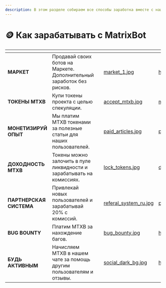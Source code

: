 ```yaml
---
description: В этом разделе собираем все способы заработка вместе с нашим проектом
---
```


# 🪙 Как зарабатывать с MatrixBot

<table data-view="cards"><thead><tr><th></th><th></th><th></th><th data-hidden data-card-cover data-type="files"></th><th data-hidden data-card-target data-type="content-ref"></th></tr></thead><tbody><tr><td><strong>МАРКЕТ</strong></td><td>Продавай своих ботов на Маркете. Дополнительный заработок без рисков.</td><td></td><td><a href=".gitbook/assets/market_1.jpg">market_1.jpg</a></td><td><a href="https://matrixbot.io/market">https://matrixbot.io/market</a></td></tr><tr><td><strong>ТОКЕНЫ MTXB</strong></td><td>Купи токены проекта с целью спекуляции.</td><td></td><td><a href=".gitbook/assets/accept_mtxb.jpg">accept_mtxb.jpg</a></td><td><a href="matrixbot.io-token-mtxb/">matrixbot.io-token-mtxb</a></td></tr><tr><td><strong>МОНЕТИЗИРУЙ ОПЫТ</strong></td><td>Мы платим MTXB токенами за полезные статьи для наших пользователей.</td><td></td><td><a href=".gitbook/assets/paid_articles.jpg">paid_articles.jpg</a></td><td><a href="kak-zarabatyvat-s-matrixbot/platim-za-stati.md">platim-za-stati.md</a></td></tr><tr><td><strong>ДОХОДНОСТЬ MTXB</strong></td><td>Токены можно залочить в пуле ликвидности и зарабатывать на комиссиях.</td><td></td><td><a href=".gitbook/assets/lock_tokens.jpg">lock_tokens.jpg</a></td><td><a href="kak-zarabatyvat-s-matrixbot/dokhodnost-na-loke-mtxb.md">dokhodnost-na-loke-mtxb.md</a></td></tr><tr><td><strong>ПАРТНЕРСКАЯ СИСТЕМА</strong></td><td>Привлекай новых пользователей и зарабатывай 20% с комиссий.</td><td></td><td><a href=".gitbook/assets/referal_system_ru.jpg">referal_system_ru.jpg</a></td><td><a href="kak-zarabatyvat-s-matrixbot/partnerskaya-programma.md">partnerskaya-programma.md</a></td></tr><tr><td><strong>BUG BOUNTY</strong></td><td>Платим MTXB за нахождение багов.</td><td></td><td><a href=".gitbook/assets/bug_bounty.jpg">bug_bounty.jpg</a></td><td><a href="https://t.me/matrixbotio/125">https://t.me/matrixbotio/125</a></td></tr><tr><td><strong>БУДЬ АКТИВНЫМ</strong></td><td>Начисляем MTXB в нашем чате за помощь другим пользователям и отзывы.</td><td></td><td><a href=".gitbook/assets/social_dark_bg.jpg">social_dark_bg.jpg</a></td><td><a href="https://t.me/matrixbotio_ru_chat">https://t.me/matrixbotio_ru_chat</a></td></tr></tbody></table>
